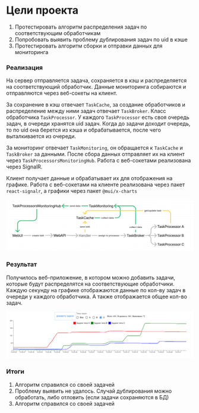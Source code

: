 # Цели проекта

1. Протестировать алгоритм распределения задач по соответствующим обработчикам
2. Попробовать выявить проблему дублирования задач по uid в кэше
3. Протестировать алгоритм сборки и отправки данных для мониторинга

### Реализация

На сервер отправляется задача, сохраняется в кэш и распределяется на соответствующий обработчик. Данные мониторинга собираются и отправляются через веб-сокеты на клиент.

За сохранение в кэш отвечает `TaskCache`, за создание обработчиков и распределение между ними задач отвечает `TaskBroker`. Класс обработчика `TaskProcessor`. У каждого `TaskProcessor` есть своя очередь задач, в очереди хранятся uid задач. Когда до задачи доходит очередь, то по uid она берется из кэша и обрабатывается, после чего выталкивается из очереди.

За мониторинг отвечает `TaskMonitoring`, он обращается к `TaskCache` и `TaskBroker` за данными. После сбора данных отправляет их на клиент через `TaskProcessorsMonitoringHub`. Работа с веб-сокетами реализована через SignalR.

Клиент получает данные и обрабатывает их для отображения на графике. Работа с веб-сокетами на клиенте реализована через пакет `react-signalr`, а графики через пакет `@mui/x-charts` 

![AppScheme](https://github.com/Koichi-hub/TaskBrokerSandbox/blob/master/resources/app-scheme.png)

### Результат

Получилось веб-приложение, в котором можно добавить задачи, которые будут распределятся на соответствующие обработчики. Каждую секунду на графике отображаются данные по кол-ву задач в очереди у каждого обработчика.
А также отображается общее кол-во задач.

![UIChart](https://github.com/Koichi-hub/TaskBrokerSandbox/blob/master/resources/ui_chart.png)

### Итоги

1. Алгоритм справился со своей задачей
2. Проблему выявить не удалось. Случай дублирования можно обработать, либо отловить (если задачи сохраняются в БД)
3. Алгоритм справился со своей задачей 
